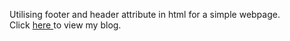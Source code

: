 Utilising footer and header attribute in html for a simple webpage. <br>
Click <a href="www.johnmwaura.com"> here </a> to view my blog.

